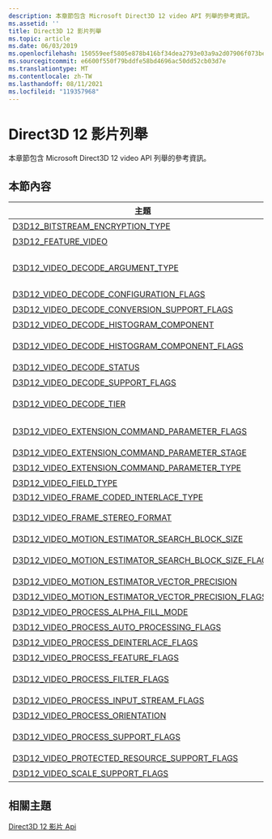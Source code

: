 ```yaml
---
description: 本章節包含 Microsoft Direct3D 12 video API 列舉的參考資訊。
ms.assetid: ''
title: Direct3D 12 影片列舉
ms.topic: article
ms.date: 06/03/2019
ms.openlocfilehash: 150559eef5805e878b416bf34dea2793e03a9a2d07906f073be34e795e529461
ms.sourcegitcommit: e6600f550f79bddfe58bd4696ac50dd52cb03d7e
ms.translationtype: MT
ms.contentlocale: zh-TW
ms.lasthandoff: 08/11/2021
ms.locfileid: "119357968"
---
```

# <a name="direct3d-12-video-enumerations"></a>Direct3D 12 影片列舉

本章節包含 Microsoft Direct3D 12 video API 列舉的參考資訊。

## <a name="in-this-section"></a>本節內容

| 主題                                                                                | 描述                                                                                              |
|---------------------------------------------------------------------------------------|----------------------------------------------------------------------------------------------------------|
| [D3D12_BITSTREAM_ENCRYPTION_TYPE](/windows/desktop/api/d3d12video/ne-d3d12video-d3d12_bitstream_encryption_type)  | 指定位流加密類型。|
| [D3D12_FEATURE_VIDEO](/windows/desktop/api/d3d12video/ne-d3d12video-d3d12_feature_video)  | 指定要查詢的 Direct3D 12 影片功能或功能集。|
| [D3D12_VIDEO_DECODE_ARGUMENT_TYPE](/windows/desktop/api/d3d12video/ne-d3d12video-d3d12_video_decode_argument_type)  | 指定 D3D12_VIDEO_DECODE_FRAME_ARGUMENT 的引數類型|
| [D3D12_VIDEO_DECODE_CONFIGURATION_FLAGS](/windows/desktop/api/d3d12video/ne-d3d12video-d3d12_video_decode_configuration_flags)  | 指定影片解碼的設定。|
| [D3D12_VIDEO_DECODE_CONVERSION_SUPPORT_FLAGS](/windows/desktop/api/d3d12video/ne-d3d12video-d3d12_video_decode_conversion_support_flags)  | 指定是否支援影片解碼轉換作業。|
| [D3D12_VIDEO_DECODE_HISTOGRAM_COMPONENT](/windows/desktop/api/d3d12video/ne-d3d12video-d3d12_video_decode_histogram_component)  | 指定每個元件長條圖資訊之陣列的索引。|
| [D3D12_VIDEO_DECODE_HISTOGRAM_COMPONENT_FLAGS](/windows/desktop/api/d3d12video/ne-d3d12video-d3d12_video_decode_histogram_component_flags)  | 旗標，表示搭配影片解碼長條圖使用的部分元件。|
| [D3D12_VIDEO_DECODE_STATUS](/windows/desktop/api/d3d12video/ne-d3d12video-d3d12_video_decode_status)  | 指定影片解碼操作的狀態。|
| [D3D12_VIDEO_DECODE_SUPPORT_FLAGS](/windows/desktop/api/d3d12video/ne-d3d12video-d3d12_video_decode_support_flags)  | 指定是否支援影片解碼作業。|
| [D3D12_VIDEO_DECODE_TIER](/windows/desktop/api/d3d12video/ne-d3d12video-d3d12_video_decode_tier)  | 指定硬體視頻解碼器的解碼層，以決定應用程式定義之材質和緩衝區的必要格式。|
| [D3D12_VIDEO_EXTENSION_COMMAND_PARAMETER_FLAGS](/windows/desktop/api/d3d12video/ne-d3d12video-d3d12_video_extension_command_parameter_flags)  | 指定相關聯的影片擴充功能命令參數的使用方式。|
| [D3D12_VIDEO_EXTENSION_COMMAND_PARAMETER_STAGE](/windows/desktop/api/d3d12video/ne-d3d12video-d3d12_video_extension_command_parameter_stage)  | 指定影片延伸模組命令的參數階段。|
| [D3D12_VIDEO_EXTENSION_COMMAND_PARAMETER_TYPE](/windows/desktop/api/d3d12video/ne-d3d12video-d3d12_video_extension_command_parameter_type)  | 指定影片延伸模組命令的參數類型。|
| [D3D12_VIDEO_FIELD_TYPE](/windows/desktop/api/d3d12video/ne-d3d12video-d3d12_video_field_type)  | 指定影片框架交錯的方式。|
| [D3D12_VIDEO_FRAME_CODED_INTERLACE_TYPE](/windows/desktop/api/d3d12video/ne-d3d12video-d3d12_video_frame_coded_interlace_type)  | |
| [D3D12_VIDEO_FRAME_STEREO_FORMAT](/windows/desktop/api/d3d12video/ne-d3d12video-d3d12_video_frame_stereo_format)  | 定義身歷聲3D 影片框架在記憶體中的版面配置。|
| [D3D12_VIDEO_MOTION_ESTIMATOR_SEARCH_BLOCK_SIZE](/windows/desktop/api/d3d12video/ne-d3d12video-d3d12_video_motion_estimator_search_block_size)  | 定義影片動作估計支援的搜尋區塊大小。|
| [D3D12_VIDEO_MOTION_ESTIMATOR_SEARCH_BLOCK_SIZE_FLAGS](/windows/desktop/api/d3d12video/ne-d3d12video-d3d12_video_motion_estimator_search_block_size_flags)  | 指定影片編碼器可支援的動作估計搜尋區塊大小。|
| [D3D12_VIDEO_MOTION_ESTIMATOR_VECTOR_PRECISION](/windows/desktop/api/d3d12video/ne-d3d12video-d3d12_video_motion_estimator_vector_precision)  | 定義影片動作估計的向量有效位數值。|
| [D3D12_VIDEO_MOTION_ESTIMATOR_VECTOR_PRECISION_FLAGS](/windows/desktop/api/d3d12video/ne-d3d12video-d3d12_video_motion_estimator_vector_precision_flags)  | 指定影片編碼器支援的動作估計向量精確度。|
| [D3D12_VIDEO_PROCESS_ALPHA_FILL_MODE](/windows/desktop/api/d3d12video/ne-d3d12video-d3d12_video_process_alpha_fill_mode)  | 指定影片處理的 Alpha 填滿模式。|
| [D3D12_VIDEO_PROCESS_AUTO_PROCESSING_FLAGS](/windows/desktop/api/d3d12video/ne-d3d12video-d3d12_video_process_auto_processing_flags)  | 指定視頻處理器可以支援的自動處理功能。|
| [D3D12_VIDEO_PROCESS_DEINTERLACE_FLAGS](/windows/desktop/api/d3d12video/ne-d3d12video-d3d12_video_process_deinterlace_flags)  | 指定去交錯 video 處理器功能。|
| [D3D12_VIDEO_PROCESS_FEATURE_FLAGS](/windows/desktop/api/d3d12video/ne-d3d12video-d3d12_video_process_feature_flags)  | 指定視頻處理器可以支援的功能。|
| [D3D12_VIDEO_PROCESS_FILTER_FLAGS](/windows/desktop/api/d3d12video/ne-d3d12video-d3d12_video_process_filter_flags)  | 指定支援 D3D12_VIDEO_PROCESS_FILTER 列舉所定義的影像篩選。|
| [D3D12_VIDEO_PROCESS_INPUT_STREAM_FLAGS](/windows/desktop/api/d3d12video/ne-d3d12video-d3d12_video_process_input_stream_flags)  | 指定影片處理輸入資料流程的旗標。|
| [D3D12_VIDEO_PROCESS_ORIENTATION](/windows/desktop/api/d3d12video/ne-d3d12video-d3d12_video_process_orientation)  | 指定視頻處理器要執行的方向操作。|
| [D3D12_VIDEO_PROCESS_SUPPORT_FLAGS](/windows/desktop/api/d3d12video/ne-d3d12video-d3d12_video_process_support_flags)  | 指定是否支援影片格式和 colorspace 轉換作業。|
| [D3D12_VIDEO_PROTECTED_RESOURCE_SUPPORT_FLAGS](/windows/desktop/api/d3d12video/ne-d3d12video-d3d12_video_protected_resource_support_flags)  | 指定支援影片作業中受保護的資源。|
| [D3D12_VIDEO_SCALE_SUPPORT_FLAGS](/windows/desktop/api/d3d12video/ne-d3d12video-d3d12_video_scale_support_flags)  | 指定影片 scaler 的縮放功能。|


## <a name="related-topics"></a>相關主題

<dl> <dt>

[Direct3D 12 影片 Api](direct3d-12-video-apis.md)
</dt> </dl>

 

 



